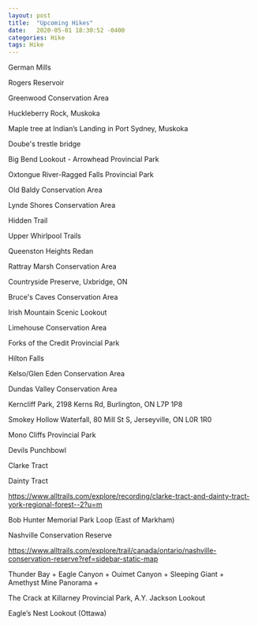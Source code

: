 ```yaml
---
layout: post
title:  "Upcoming Hikes"
date:   2020-05-01 18:30:52 -0400
categories: Hike
tags: Hike
---
```


German Mills

Rogers Reservoir 

Greenwood Conservation Area

Huckleberry Rock, Muskoka

Maple tree at Indian’s Landing in Port Sydney, Muskoka

Doube's trestle bridge

Big Bend Lookout - Arrowhead Provincial Park

Oxtongue River-Ragged Falls Provincial Park

Old Baldy Conservation Area

Lynde Shores Conservation Area

Hidden Trail

Upper Whirlpool Trails

Queenston Heights Redan

Rattray Marsh Conservation Area

Countryside Preserve, Uxbridge, ON

Bruce's Caves Conservation Area

Irish Mountain Scenic Lookout

Limehouse Conservation Area

Forks of the Credit Provincial Park

Hilton Falls

Kelso/Glen Eden Conservation Area

Dundas Valley Conservation Area

Kerncliff Park, 2198 Kerns Rd, Burlington, ON L7P 1P8

Smokey Hollow Waterfall, 80 Mill St S, Jerseyville, ON L0R 1R0

Mono Cliffs Provincial Park

Devils Punchbowl

Clarke Tract 

Dainty Tract

https://www.alltrails.com/explore/recording/clarke-tract-and-dainty-tract-york-regional-forest--2?u=m

Bob Hunter Memorial Park Loop (East of Markham)

Nashville Conservation Reserve

https://www.alltrails.com/explore/trail/canada/ontario/nashville-conservation-reserve?ref=sidebar-static-map

Thunder Bay + Eagle Canyon + Ouimet Canyon + Sleeping Giant + Amethyst Mine Panorama + 

The Crack at Killarney Provincial Park, A.Y. Jackson Lookout

Eagle’s Nest Lookout (Ottawa)
